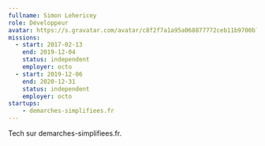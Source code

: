 ```yaml
---
fullname: Simon Lehericey
role: Développeur
avatar: https://s.gravatar.com/avatar/c8f2f7a1a95a068877772ceb11b9700b?s=512
missions:
  - start: 2017-02-13
    end: 2019-12-04
    status: independent
    employer: octo
  - start: 2019-12-06
    end: 2020-12-31
    status: independent
    employer: octo
startups:
    - demarches-simplifiees.fr
---
```


Tech sur demarches-simplifiees.fr.
